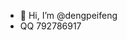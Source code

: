 - 👋 Hi, I’m @dengpeifeng
- QQ 792786917

<!---
dengpeifeng/dengpeifeng is a ✨ special ✨ repository because its `README.md` (this file) appears on your GitHub profile.
You can click the Preview link to take a look at your changes.
--->
